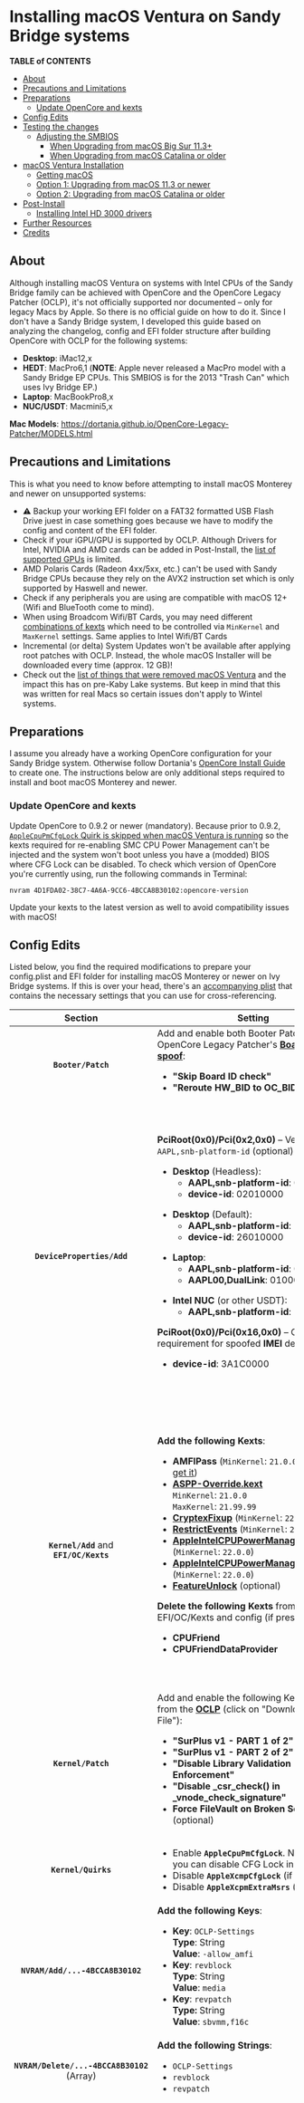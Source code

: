 # Installing macOS Ventura on Sandy Bridge systems

**TABLE of CONTENTS**

- [About](#about)
- [Precautions and Limitations](#precautions-and-limitations)
- [Preparations](#preparations)
	- [Update OpenCore and kexts](#update-opencore-and-kexts)
- [Config Edits](#config-edits)
- [Testing the changes](#testing-the-changes)
	- [Adjusting the SMBIOS](#adjusting-the-smbios)
		- [When Upgrading from macOS Big Sur 11.3+](#when-upgrading-from-macos-big-sur-113)
		- [When Upgrading from macOS Catalina or older](#when-upgrading-from-macos-catalina-or-older)
- [macOS Ventura Installation](#macos-ventura-installation)
	- [Getting macOS](#getting-macos)
	- [Option 1: Upgrading from macOS 11.3 or newer](#option-1-upgrading-from-macos-113-or-newer)
	- [Option 2: Upgrading from macOS Catalina or older](#option-2-upgrading-from-macos-catalina-or-older)
- [Post-Install](#post-install)
	- [Installing Intel HD 3000 drivers](#installing-intel-hd-3000-drivers)
- [Further Resources](#further-resources)
- [Credits](#credits)

## About
Although installing macOS Ventura on systems with Intel CPUs of the Sandy Bridge family
can be achieved with OpenCore and the OpenCore Legacy Patcher (OCLP), it's not officially supported nor documented – only for legacy Macs by Apple. So there is no official guide on how to do it. Since I don't have a Sandy Bridge system, I developed this guide based on analyzing the changelog, config and EFI folder structure after building OpenCore with OCLP for the following systems:

- **Desktop**: iMac12,x
- **HEDT**: MacPro6,1 (**NOTE**: Apple never released a MacPro model with a Sandy Bridge EP CPUs. This SMBIOS is for the 2013 "Trash Can" which uses Ivy Bridge EP.)
- **Laptop**: MacBookPro8,x 
- **NUC/USDT**: Macmini5,x

**Mac Models**: https://dortania.github.io/OpenCore-Legacy-Patcher/MODELS.html

## Precautions and Limitations
This is what you need to know before attempting to install macOS Monterey and newer on unsupported systems:

- :warning: Backup your working EFI folder on a FAT32 formatted USB Flash Drive juest in case something goes because we have to modify the config and content of the EFI folder.
- Check if your iGPU/GPU is supported by OCLP. Although Drivers for Intel, NVIDIA and AMD cards can be added in Post-Install, the [list of supported GPUs](https://dortania.github.io/OpenCore-Legacy-Patcher/PATCHEXPLAIN.html#on-disk-patches) is limited.
- AMD Polaris Cards (Radeon 4xx/5xx, etc.) can't be used with Sandy Bridge CPUs because they rely on the AVX2 instruction set which is only supported by Haswell and newer.
- Check if any peripherals you are using are compatible with macOS 12+ (Wifi and BlueTooth come to mind).
- When using Broadcom Wifi/BT Cards, you may need different [combinations of kexts](https://github.com/5T33Z0/OC-Little-Translated/tree/main/10_Kexts_Loading_Sequence_Examples#example-7-broadcom-wifi-and-bluetooth) which need to be controlled via `MinKernel` and `MaxKernel` settings. Same applies to Intel Wifi/BT Cards
- Incremental (or delta) System Updates won't be available after applying root patches with OCLP. Instead, the whole macOS Installer will be downloaded every time (approx. 12 GB)!
- Check out the [list of things that were removed macOS Ventura](https://github.com/dortania/OpenCore-Legacy-Patcher/issues/998) and the impact this has on pre-Kaby Lake systems. But keep in mind that this was written for real Macs so certain issues don't apply to Wintel systems.

## Preparations
I assume you already have a working OpenCore configuration for your Sandy Bridge system. Otherwise follow Dortania's [OpenCore Install Guide](https://dortania.github.io/OpenCore-Install-Guide/prerequisites.html) to create one. The instructions below are only additional steps required to install and boot macOS Monterey and newer.

### Update OpenCore and kexts
Update OpenCore to 0.9.2 or newer (mandatory). Because prior to 0.9.2, [`AppleCpuPmCfgLock` Quirk is skipped when macOS Ventura is running](https://github.com/acidanthera/OpenCorePkg/commit/77d02b36fa70c65c40ca2c3c2d81001cc216dc7c) so the kexts required for re-enabling SMC CPU Power Management can't be injected and the system won't boot unless you have a (modded) BIOS where CFG Lock can be disabled. To check which version of OpenCore you're currently using, run the following commands in Terminal:

```shell
nvram 4D1FDA02-38C7-4A6A-9CC6-4BCCA8B30102:opencore-version
```
Update your kexts to the latest version as well to avoid compatibility issues with macOS!

## Config Edits
Listed below, you find the required modifications to prepare your config.plist and EFI folder for installing macOS Monterey or newer on Ivy Bridge systems. If this is over your head, there's an [accompanying plist](https://github.com/5T33Z0/OC-Little-Translated/blob/main/14_OCLP_Wintel/plist/Sandy_Bridge_OCLP_Wintel_Patches.plist) that contains the necessary settings that you can use for cross-referencing. 

Section | Setting | Description
:------:| ------- | ---------
 **`Booter/Patch`**| Add and enable both Booter Patches from OpenCore Legacy Patcher's [**Board-ID VMM spoof**](https://github.com/5T33Z0/OC-Little-Translated/tree/main/09_Board-ID_VMM-Spoof): <ul> <li> **"Skip Board ID check"** <li> **"Reroute HW_BID to OC_BID"** | Skips board-id checks in macOS &rarr; Allows booting macOS with unsupported, native SMBIOS best suited for your CPU.
**`DeviceProperties/Add`**|**PciRoot(0x0)/Pci(0x2,0x0)** – Verify/Adjust `AAPL,snb-platform-id` (optional) <ul><li> **Desktop** (Headless): <ul> <li> **AAPL,snb-platform-id**: 00000500 <li> **device-id**: 02010000 </ul></ul><ul><li>**Desktop** (Default): <ul><li> **AAPL,snb-platform-id**: 10000300 <li> **device-id**: 26010000 </ul> </ul><ul> <li> **Laptop**: <ul><li> **AAPL,snb-platform-id**: 00000100 <li> **AAPL00,DualLink**: 01000000 </ul></ul><ul><li> **Intel NUC** (or other USDT): <ul><li> **AAPL,snb-platform-id**: 10000300 </ul></ul>**PciRoot(0x0)/Pci(0x16,0x0)** – Check requirement for spoofed **IMEI** device <ul> <li> **device-id**: 3A1C0000| **iGPU Support**: :warning: Intel HD 3000 only!<ul> <li>**Headless**: For systems with an iMac SMBIOS, iGPU and a GPU which is used for graphics. The example in the OC Install Guide is actually wrong. <li> **Default**: Use this if you have a PC and the iGPU is used for driving a display. The example in the OC Install Guide is actually wrong. <li> **AAPL00,DualLink**: Only required for DualLink laptop displays with 1600x900 pixels or more.<li> **NUCs**: For Intel NUCs and other Ultra Slim Desktops (USDT), such as: HP 6300 Pro, HP 8300 Elite, etc. <li> **IMEI**: Only needed if you are using a Sandy Bridge CPU with 7-series mainboard (ie. B75, Q75, Z75, H77, Q77, Z77).</ul> Refer to [**Intel HD FAQ**](https://github.com/acidanthera/WhateverGreen/blob/master/Manual/FAQ.IntelHD.en.md#intel-hd-graphics-20003000-sandy-bridge-processors) for more details. Remember: the FAQ displays ig-platform-ids in Big Endian but for the config you need Little Endian!
**`Kernel/Add`** and <br>**`EFI/OC/Kexts`** |**Add the following Kexts**:<ul><li>**AMFIPass** (`MinKernel`: `21.0.0`) ([How to get it](https://github.com/5T33Z0/OC-Little-Translated/blob/main/14_OCLP_Wintel/AMFIPass.md)) <li>[**ASPP-Override.kext**](https://github.com/dortania/OpenCore-Legacy-Patcher/raw/main/payloads/Kexts/Misc/ASPP-Override-v1.0.1.zip) <br>`MinKernel`: `21.0.0` <br> `MaxKernel`: `21.99.99`<li> [**CryptexFixup**](https://github.com/acidanthera/CryptexFixup) (`MinKernel`: `22.0.0`)<li> [**RestrictEvents**](https://github.com/acidanthera/RestrictEvents) (`MinKernel`: `20.4.0`) <li> [**AppleIntelCPUPowerManagement**](https://github.com/dortania/OpenCore-Legacy-Patcher/raw/main/payloads/Kexts/Misc/AppleIntelCPUPowerManagement-v1.0.0.zip) (`MinKernel`: `22.0.0`)<li> [**AppleIntelCPUPowerManagementClient**](https://github.com/dortania/OpenCore-Legacy-Patcher/raw/main/payloads/Kexts/Misc/AppleIntelCPUPowerManagementClient-v1.0.0.zip) (`MinKernel`: `22.0.0`) <li> [**FeatureUnlock**](https://github.com/acidanthera/FeatureUnlock) (optional)</ul> **Delete the following Kexts** from EFI/OC/Kexts and config (if present):<ul><li> **CPUFriend** <li> **CPUFriendDataProvider**|<ul><li> **AMFIPass**: Beta kext from OCLP 0.6.7. Allows booting macOS 12+ without disabling AMFI.<li>**ASPP-Override.kext**: Only needed for macOS 12 so the `ACPI_SMC_PlatformPlugin` is used instead of the `X86PlatformPlugin` <li> **Cryptexfixup**: Required for installing and booting macOS Ventura on systems without AVX 2.0 support (see [OCLP Support Issue #998](https://github.com/dortania/OpenCore-Legacy-Patcher/issues/998)). <li> **RestrictEvents**: Forces VMM SB model, allowing OTA updates for unsupported models on macOS 11.3 or newer. Requires additional NVRAM parameters. <li> **AppleIntelCPUPowerManagement** kexts: Required for re-enabling SMC CPU Power Management ([more details](https://github.com/5T33Z0/OC-Little-Translated/tree/main/01_Adding_missing_Devices_and_enabling_Features/CPU_Power_Management/CPU_Power_Management_(Legacy)#re-enabling-acpi-power-management-in-macos-ventura)).<li> **FeatureUnlock**: Unlocks NightShift and AirPlay to Mac
**`Kernel/Patch`** | Add and enable the following Kernel Patches from the [**OCLP**](https://github.com/dortania/OpenCore-Legacy-Patcher/blob/main/payloads/Config/config.plist) (click on "Download RAW File"): <ul> <li> **"SurPlus v1 - PART 1 of 2"** <li> **"SurPlus v1 - PART 2 of 2"** <li> **"Disable Library Validation Enforcement"**<li>**"Disable _csr_check() in _vnode_check_signature"** <li> **Force FileVault on Broken Seal** (optional)| Kernel Patches from OCLP, so Sandy Bridge CPUs can boot macOS 12+.
**`Kernel/Quirks`** | <ul><li> Enable **`AppleCpuPmCfgLock`**. Not required if you can disable CFG Lock in BIOS. <li> Disable **`AppleXcmpCfgLock`** (if enabled) <li> Disable **`AppleXcpmExtraMsrs`** (if enabled) | Apple SMC CPU Management requirements.
**`NVRAM/Add/...-4BCCA8B30102`** | **Add the following Keys**: <ul> <li> **Key**: `OCLP-Settings`<br>**Type**: String <br>**Value**: `-allow_amfi` <li> **Key**: `revblock` <br> **Type**: String <br> **Value**: `media`<li>  **Key**: `revpatch` <br> **Type:** String <br> **Value**: `sbvmm,f16c`| <ul> <li> Settings for OCLP and RestrictEvents. <li> `media`: Blocks `mediabranalysisd` service on Ventura+ (for Metal 1 GPUs) <li>`sbvmm,f16c` &rarr; Enables OTA updates and addresses graphics issues in macOS 13 (check RestrictEvents documentation for details)|
**`NVRAM/Delete/...-4BCCA8B30102`** (Array) | **Add the following Strings**: <ul> <li>  `OCLP-Settings` <li> `revblock` <li> `revpatch` | Deletes NVRAM for these parameters before writing them. Otherwise you would need to perform an NVRAM reset every time you change any of them in the corresponding `Add` section.  
**`NVRAM/Add/...-FE41995C9F82`** | **Add the following**`boot-args`: <ul><li> **`amfi_get_out_of_my_way=0x1`** or **`amfi=0x80`** (same)<li> **`ipc_control_port_options=0`** <li> **`-disable_sidecar_mac`** </ul>**Optional boot-args for GPUs** (Select based on GPU Vendor): <ul><li> **`-radvesa`** <li> **`nv_disable=1`** <li> **`ngfxcompat=1`**<li>**`ngfxgl=1`**<li> **`nvda_drv_vrl=1`** <li> **`agdpmod=vit9696`** | <ul> <li>**`amfi=0x80`**: Disables Apple Mobile File Integrity validation. Required for applying Root Patches with OCLP ~~and booting macOS 12+~~. :bulb: No longer needed for booting thanks to AMFIPass.kext – only for installing Root Patches with OCLP. Disabling AMFI causes issues with [3rd party apps' access to Mics and Cameras](https://github.com/5T33Z0/OC-Little-Translated/blob/main/13_Peripherals/Fixing_Webcams.md).<li> **`ipc_control_port_options=0`**: Required for Intel HD 3000. Fixes issues with Firefox and electron-based apps like Discord.<li> **`-disable_sidecar_mac`**: For FeatureUnlock &rarr; Disables Sidecar/AirPlay/Universal Control patches because they are not supported by the hardware.**<li> **`-radvesa`** (AMD only): Disables hardware acceleration and puts the card in VESA mode. Only required if your screen turns off after installing macOS 12+. Once you've installed the GPU drivers with OCLP, **disable it** so graphics acceleration works! <li> **`nv_disable=1`** (NVIDIA only): Disables hardware acceleration and puts the card in VESA mode. Only required if your screen turns off after installing macOS Ventura. Kepler Cards switch into VESA mode automatically without it. Once you've installed the GPU drivers with OCLP, **disable it** so graphics acceleration works! <li>**`ngfxcompat=1`** (NVIDIA only): Ignores compatibility check in `NVDAStartupWeb`. Not required for Kepler GPUs <li>**`ngfxgl=1`** (NVIDIA only): Disables Metal Spport so OpenGL is used for rendering instead. Not required for Kepler GPUs. <li> **`nvda_drv_vrl=1`** (NVIDIA only): Enables Web Drivers. Not required for Kepler GPUs. <li> **`agdpmod=vit9696`** &rarr; Disables board-id check. Useful if screen turns black after booting macOS which can happen after installing NVIDIA Webdrivers. <li> **`-wegnoigpu`** &rarr; Optional. Disables the iGPU in macOS. **ONLY** required when using an AMD GPU and an SMBIOS for a CPU without on-board graphics (i.e. `iMacPro1,1` or `MacPro7,1`) to let the GPU handle background rendering and other tasks. Requires Polaris or Vega cards to work properly (Navi is not supported by OCLP). Combine with `unfairgva=x` bitmask (x= 1 to 7) to [address DRM issues](https://github.com/5T33Z0/OC-Little-Translated/tree/main/H_Boot-args#unfairgva-overrides)
`UEFI/Drivers` and <br> `EFI/OC/Drivers`| <ul> <li> Add `ResetNvramEntry.efi` to `EFI/OC/Drivers` <li> And to your config:<br> ![resetnvram](https://github.com/5T33Z0/OC-Little-Translated/assets/76865553/8d955605-fb27-401f-abdd-2c616b233418) | Adds a boot menu entry to perform an NVRAM reset but without resetting the order of the boot drives. Requires a BIOS with UEFI support.

## Testing the changes
Once you've added the required kexts and made the necessary changes to your config.plist, save, reboot and perform an NVRAM Reset. If your system still boots fine afte rthat, you can now prepare the system for installing macOS 13.

### Adjusting the SMBIOS
If your system reboots successfully, we need to edit the config one more time and adjust the SMBIOS depending on the macOS Version *currently* installed.

#### When Upgrading from macOS Big Sur 11.3+

When upgrading from macOS 11.3 or newer, we can use macOSes virtualization capabilities to trick it into thinking that it is running in a VM so spoofing a compatible SMBIOS is no longer a requirement.

Based on your system, use one of the following SMBIOSes for Sandy Bridge CPUs. Open your config.plist and change the SMBIOS in the `PlatformInfo/Generic` section.

- **For Desktops**: `iMac12,1` or `iMac12,2` 
- **For Laptops**: 
	- `MacBookPro8,1` (= 13″ Display, Core i5)
	- `MacBookPro8,2` (= 15″ Display, Core i5) 
	- `MacBookPro8,3` (= 17″ Display, Core i7)

- **For NUCs**: `Macmini5,x`

#### When Upgrading from macOS Catalina or older

Since macOS Catalina and older lack the virtualization capabilities required to execute the Booter Patches which contain the board-id skip, switching to a supported SMBIOS temporarily is mandatory in order to be able to install macOS Ventura. Otherwise you will be greeted by the crossed-out circle instead of the Apple logo when trying to boot.

**Supported SMBIOSes**:

- **Desktop**: 
	- **iMac18,1** or newer
	- **MacPro7,1** or **iMacPro1,1** (High End Desktops)
- **Laptop**: 
	- **MacBookPro14,1** or 
	- **MacBookAir8,1**
- **NUC**: 
	- **Macmini8,1**

Generate new Serials using [GenSMBIOS](https://github.com/corpnewt/GenSMBIOS)

> **Note**: Once macOS Ventura is up and running, the VMM Board-ID spoof will work, so revert to an SMBIOS best suited for your Sandy Bridge CPU and reboot to enjoy all the benefits of a proper SMBIOS. You may want to generate a new [SSDT-PM](https://github.com/5T33Z0/OC-Little-Translated/tree/main/01_Adding_missing_Devices_and_enabling_Features/CPU_Power_Management/CPU_Power_Management_(Legacy)) to optimize CPU Power Management.

## macOS Ventura Installation
With all the prep work out of the way you can now upgrade to macOS Ventura. Depending on the version of macOS you are coming from, the installation process differs.

### Getting macOS
- Download the latest release of [OpenCore Patcher GUI App](https://github.com/dortania/OpenCore-Legacy-Patcher/releases) and run it
- Click on "Create macOS Installer"
- Click on "Download macOS Installer"
- Select macOS 13.x (whatever the latest available version is)  
- Once the download is finished the "Install macOS Ventura" app will be located in your "Programs" folder

> **Note**: OCLP can also create a USB Installer if you want to perform a clean install (highly recommended)

### Option 1: Upgrading from macOS 11.3 or newer 

Only applicable when upgrading from macOS 11.3+. If you are on macOS Catalina or older, use Option 2 instead.

- Run the "Install macOS Ventura" App
- There will be a few reboots
- Boot from the new macOS Partition until it's no longer present in the Boot Picker

Once the installation has finished and the system boots it will run without graphics acceleration if you only have an iGPU or if you GPU is not supported by macOS. We will address this in Post-Install.

### Option 2: Upgrading from macOS Catalina or older
When upgrading from macOS Catalina or older a clean install from USB flash drive is recommended. To create a USB Installer, you can use OpenCore Legacy Patcher:

- Run Disk utility
- Create a new APFS Volume on your internal HDD/SSD or use a separate internal disk (at least 60 GB in size) for installing macOS 13 – DON'T install it on an external drive – it won't boot!
- Attach an empty USB flash drive for creating the installer (16 GB+)
- Run OCLP and follow the [**instructions**](https://dortania.github.io/OpenCore-Legacy-Patcher/INSTALLER.html#creating-the-installer)
- Once the USB Installer has been created, do the following:
	- Copy the OpenCore-Patcher App to the USB Installer
	- Add Optional tools (Optional, in case internet is not working): 
		- Add Python Installer
		- Add MountEFI
		- Add ProperTree
- Reboot 
- Select "Install macOS Ventura" from the BootPicker
- Install macOS Ventura on the volume you prepared earlier 
- There will be a few reboots during installation. Boot from the new "Install macOS" Partition until it's no longer present in the Boot Picker
- Once the macOS Ventura installation is finished, switch back to an SMBIOS best suited for your Sandy Bridge CPU mentioned earlier.

After the installation is completed and the system boots it will run without hardware graphics acceleration if you only have an iGPU or if you GPU is no longer supported by macOS. We will address this in Post-Install. 

## Post-Install
OpenCore Legacy patcher can re-install components which were removed from macOS, such as Graphics Drivers, Frameworks, etc. This is called "root patching". For Wintel systems, we will make use of it to install iGPU and GPU drivers primarily.

### Installing Intel HD 3000 drivers
Once you reach the set-up assistant (where you select your language, time zone, etc), you will notice that the system feels super sluggish – that's normal because it is running in VESA mode without graphics acceleration, since the friendly guys at Apple removed the Intel HD 3000 drivers.

To bring them back, do the following:

- Run the OpenCore Patcher App 
- In the OpenCore Legacy Patcher menu, select "Post Install Root Patch":</br>![Post_Root_Patches](https://github.com/5T33Z0/OC-Little-Translated/assets/76865553/15fe5dc1-793c-465c-9252-1ee6e503c680)


**TO BE CONTINUED…**

## Further Resources
- [**Non-Metal Wiki**](https://moraea.github.io/) by Moraea
- [**Enabling NVIDIA WebDrivers on macOS 11+**](https://elitemacx86.com/threads/how-to-enable-nvidia-webdrivers-on-macos-big-sur-and-monterey.926/) by elitemacx86.com

## Credits
- Acidanthera for OpenCore, OCLP and numerous Kexts
- Corpnewt for MountEFI, GenSMBIOS and ProperTree
- dhinakg for AMFIPass
- Dortania for OpenCore Legacy Patcher and Guide
- Rehabman for Laptop framebuffer patches
